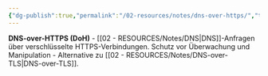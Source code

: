 ```yaml
---
{"dg-publish":true,"permalink":"/02-resources/notes/dns-over-https/","tags":["informatik/netzwerk/dns","informatik/netzwerk/dns/verschlüsselung","sicherheit/it-sicherheit","sicherheit/privatsphäre"],"noteIcon":"","updated":"2025-09-27T01:32:44.000+02:00"}
---
```



**DNS-over-HTTPS (DoH)** - [[02 - RESOURCES/Notes/DNS\|DNS]]-Anfragen über verschlüsselte HTTPS-Verbindungen.
Schutz vor Überwachung und Manipulation - Alternative zu [[02 - RESOURCES/Notes/DNS-over-TLS\|DNS-over-TLS]].
